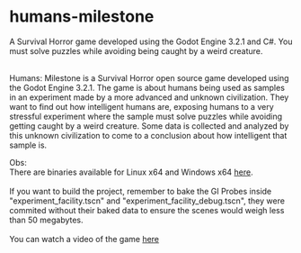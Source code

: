 # humans-milestone
A Survival Horror game developed using the Godot Engine 3.2.1 and C#. You must solve puzzles while avoiding being caught by a weird creature.<br/>
<br/>

Humans: Milestone is a Survival Horror open source game developed using the Godot Engine 3.2.1. The game is about humans being used as samples in an experiment made by a more advanced and unknown civilization. They want to find out how intelligent humans are, exposing humans to a very stressful experiment where the sample must solve puzzles while avoiding getting caught by a weird creature. Some data is collected and analyzed by this unknown civilization to come to a conclusion about how intelligent that sample is.
<br/>

Obs:<br/>
There are binaries available for Linux x64 and Windows x64 [here](https://biorobot.itch.io/humans-milestone#download).
<br/><br/>
If you want to build the project, remember to bake the GI Probes inside "experiment_facility.tscn" and "experiment_facility_debug.tscn", they were commited without their baked data to ensure the scenes would weigh less than 50 megabytes.<br/><br/>
You can watch a video of the game [here](https://www.youtube.com/watch?v=3BL7vPedSl0)
